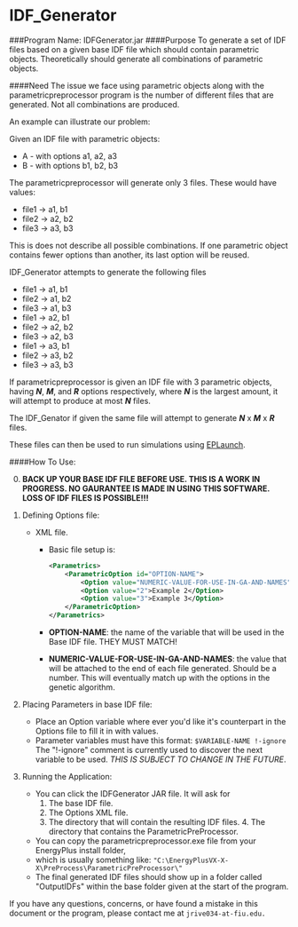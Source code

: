 IDF_Generator
===================

###Program Name: IDFGenerator.jar
####Purpose
To generate a set of IDF files based on a given base IDF file 
which should contain parametric objects. Theoretically should generate all
combinations of parametric objects.  

####Need
The issue we face using parametric objects along with
the parametricpreprocessor program is the number of different files that
are generated. Not all combinations are produced.  

An example can illustrate our problem:  

Given an IDF file with parametric objects:  

* A - with options a1, a2, a3
* B - with options b1, b2, b3

The parametricpreprocessor will generate only 3 files. These would have values:  

* file1 -> a1, b1
* file2 -> a2, b2
* file3 -> a3, b3


This is does not describe all possible combinations. If one parametric object
contains fewer options than another, its last option will be reused.

IDF_Generator attempts to generate the following files

* file1 -> a1, b1
* file2 -> a1, b2
* file3 -> a1, b3
* file1 -> a2, b1
* file2 -> a2, b2
* file3 -> a2, b3
* file1 -> a3, b1
* file2 -> a3, b2
* file3 -> a3, b3

If parametricpreprocessor is given an IDF file with 3 parametric objects,
having ***N***, ***M***, and ***R*** options respectively, where ***N*** is the largest amount, it
will attempt to produce at most ***N*** files.

The IDF_Genator if given the same file will attempt to generate ***N*** x ***M*** x ***R*** files.

These files can then be used to run simulations using [EPLaunch](http://apps1.eere.energy.gov/buildings/energyplus/energyplus_utilities.cfm).


####How To Use: 

0. **BACK UP YOUR BASE IDF FILE BEFORE USE.  THIS IS A WORK IN PROGRESS. NO GAURANTEE IS MADE IN USING THIS SOFTWARE. LOSS OF IDF FILES IS POSSIBLE!!!**

1. Defining Options file:
	* XML file. 
		* Basic file setup is:

			```xml
			<Parametrics>
				<ParametricOption id="OPTION-NAME">
					<Option value="NUMERIC-VALUE-FOR-USE-IN-GA-AND-NAMES">Option Text</Option>
					<Option value="2">Example 2</Option>
					<Option value="3">Example 3</Option>
				</ParametricOption>
			</Parametrics>
			```
		* **OPTION-NAME**: the name of the variable that will be used in the Base IDF file. THEY MUST MATCH!
		* **NUMERIC-VALUE-FOR-USE-IN-GA-AND-NAMES**: the value that will be attached to the end of each file generated.  Should be a number.
	  	This will eventually match up with the options in the genetic algorithm. 
	  
2. Placing Parameters in base IDF file:
	* Place an Option variable where ever you'd like it's counterpart in the Options file to fill it in with values.
	* Parameter variables must have this format: `$VARIABLE-NAME !-ignore`
	  The "!-ignore" comment is currently used to discover the next variable to be used. *THIS IS SUBJECT TO CHANGE IN THE FUTURE*.

3. Running the Application:
	* You can click the IDFGenerator JAR file. It will ask for 
		1. The base IDF file.
		2. The Options XML file. 
		3. The directory that will contain the resulting IDF files.
                4. The directory that contains the ParametricPreProcessor.
	* You can copy the parametricpreprocessor.exe file from your EnergyPlus install folder, 
	* which is usually something like: `"C:\EnergyPlusVX-X-X\PreProcess\ParametricPreProcessor\"`
	* The final generated IDF files should show up in a folder called "OutputIDFs" within the base folder given at the start of the program.
	  
If you have any questions, concerns, or have found a mistake in this document or the program, please contact me at `jrive034-at-fiu.edu.`
